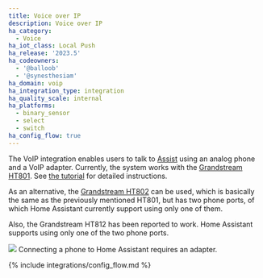 ```yaml
---
title: Voice over IP
description: Voice over IP
ha_category:
  - Voice
ha_iot_class: Local Push
ha_release: '2023.5'
ha_codeowners:
  - '@balloob'
  - '@synesthesiam'
ha_domain: voip
ha_integration_type: integration
ha_quality_scale: internal
ha_platforms:
  - binary_sensor
  - select
  - switch
ha_config_flow: true
---
```


The VoIP integration enables users to talk to [Assist](/voice_control/) using an analog phone and a VoIP adapter. Currently, the system works with the [Grandstream HT801](https://amzn.to/40k7mRa). See [the tutorial](/voice_control/worlds-most-private-voice-assistant) for detailed instructions.

As an alternative, the [Grandstream HT802](https://www.amazon.com/Grandstream-GS-HT802-Analog-Telephone-Adapter/dp/B01JH7MYKA/) can be used, which is basically the same as the previously mentioned HT801, but has two phone ports, of which Home Assistant currently support using only one of them.

Also, the Grandstream HT812 has been reported to work. Home Assistant supports using only one of the two phone ports.

<p class='img'>
  <img src="/images/integrations/voip/voip_adapter.png" />
  Connecting a phone to Home Assistant requires an adapter.
</p>

{% include integrations/config_flow.md %}
